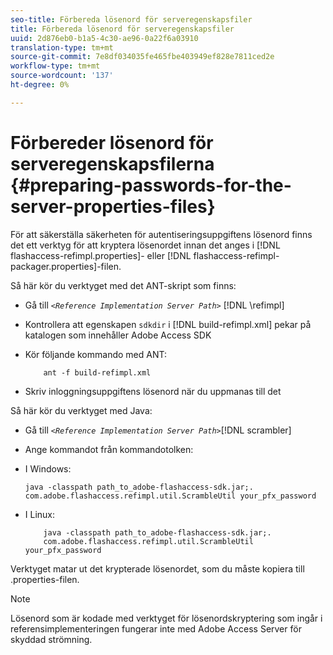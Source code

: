```yaml
---
seo-title: Förbereda lösenord för serveregenskapsfiler
title: Förbereda lösenord för serveregenskapsfiler
uuid: 2d876eb0-b1a5-4c30-ae96-0a22f6a03910
translation-type: tm+mt
source-git-commit: 7e8df034035fe465fbe403949ef828e7811ced2e
workflow-type: tm+mt
source-wordcount: '137'
ht-degree: 0%

---
```



# Förbereder lösenord för serveregenskapsfilerna {#preparing-passwords-for-the-server-properties-files}

För att säkerställa säkerheten för autentiseringsuppgiftens lösenord finns det ett verktyg för att kryptera lösenordet innan det anges i [!DNL flashaccess-refimpl.properties]- eller [!DNL flashaccess-refimpl-packager.properties]-filen.

Så här kör du verktyget med det ANT-skript som finns:

* Gå till *`<Reference Implementation Server Path>`* [!DNL \refimpl]

* Kontrollera att egenskapen `sdkdir` i [!DNL build-refimpl.xml] pekar på katalogen som innehåller Adobe Access SDK
* Kör följande kommando med ANT:

   ```
       ant -f build-refimpl.xml
   ```

* Skriv inloggningsuppgiftens lösenord när du uppmanas till det

Så här kör du verktyget med Java:

* Gå till *`<Reference Implementation Server Path>`*\[!DNL scrambler]

* Ange kommandot från kommandotolken:

* I Windows:

   ```
   java -classpath path_to_adobe-flashaccess-sdk.jar;.  
   com.adobe.flashaccess.refimpl.util.ScrambleUtil your_pfx_password
   ```

* I Linux:

   ```
       java -classpath path_to_adobe-flashaccess-sdk.jar;.  
       com.adobe.flashaccess.refimpl.util.ScrambleUtil your_pfx_password
   ```

Verktyget matar ut det krypterade lösenordet, som du måste kopiera till .properties-filen.

>[!NOTE]
>
>Lösenord som är kodade med verktyget för lösenordskryptering som ingår i referensimplementeringen fungerar inte med Adobe Access Server för skyddad strömning.
